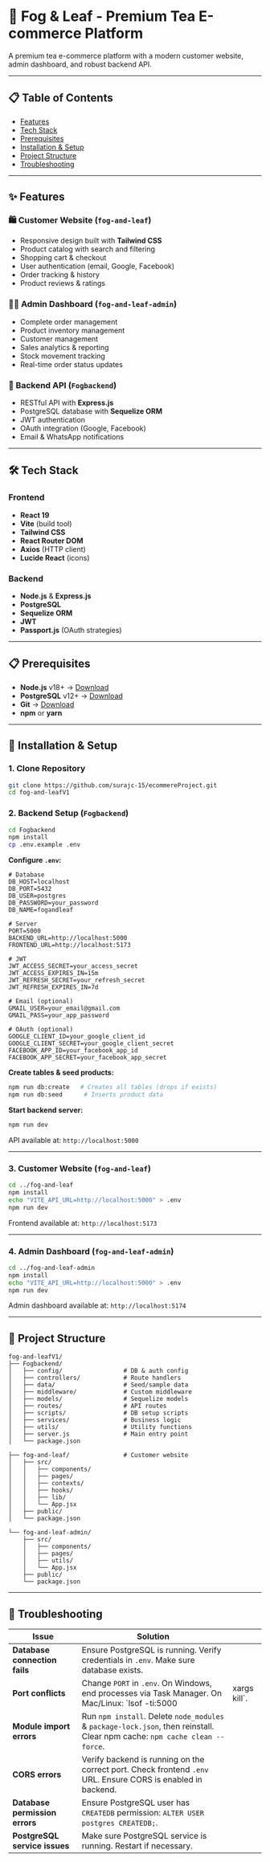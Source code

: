 # 🍃 Fog & Leaf - Premium Tea E-commerce Platform

A premium tea e-commerce platform with a modern customer website, admin dashboard, and robust backend API.

---

## 📋 Table of Contents

- [Features](#features)
- [Tech Stack](#tech-stack)
- [Prerequisites](#prerequisites)
- [Installation & Setup](#installation--setup)
- [Project Structure](#project-structure)
- [Troubleshooting](#troubleshooting)

---

## ✨ Features

### 🛍️ Customer Website (`fog-and-leaf`)

- Responsive design built with **Tailwind CSS**
- Product catalog with search and filtering
- Shopping cart & checkout
- User authentication (email, Google, Facebook)
- Order tracking & history
- Product reviews & ratings

### 👨‍💼 Admin Dashboard (`fog-and-leaf-admin`)

- Complete order management
- Product inventory management
- Customer management
- Sales analytics & reporting
- Stock movement tracking
- Real-time order status updates

### 🔧 Backend API (`Fogbackend`)

- RESTful API with **Express.js**
- PostgreSQL database with **Sequelize ORM**
- JWT authentication
- OAuth integration (Google, Facebook)
- Email & WhatsApp notifications

---

## 🛠️ Tech Stack

### Frontend

- **React 19**
- **Vite** (build tool)
- **Tailwind CSS**
- **React Router DOM**
- **Axios** (HTTP client)
- **Lucide React** (icons)

### Backend

- **Node.js** & **Express.js**
- **PostgreSQL**
- **Sequelize ORM**
- **JWT**
- **Passport.js** (OAuth strategies)

---

## 📋 Prerequisites

- **Node.js** v18+ → [Download](https://nodejs.org/)
- **PostgreSQL** v12+ → [Download](https://www.postgresql.org/download/)
- **Git** → [Download](https://git-scm.com/downloads)
- **npm** or **yarn**

---

## 🚀 Installation & Setup

### 1. Clone Repository

```bash
git clone https://github.com/surajc-15/ecommereProject.git
cd fog-and-leafV1
```

### 2. Backend Setup (`Fogbackend`)

```bash
cd Fogbackend
npm install
cp .env.example .env
```

**Configure `.env`:**

```
# Database
DB_HOST=localhost
DB_PORT=5432
DB_USER=postgres
DB_PASSWORD=your_password
DB_NAME=fogandleaf

# Server
PORT=5000
BACKEND_URL=http://localhost:5000
FRONTEND_URL=http://localhost:5173

# JWT
JWT_ACCESS_SECRET=your_access_secret
JWT_ACCESS_EXPIRES_IN=15m
JWT_REFRESH_SECRET=your_refresh_secret
JWT_REFRESH_EXPIRES_IN=7d

# Email (optional)
GMAIL_USER=your_email@gmail.com
GMAIL_PASS=your_app_password

# OAuth (optional)
GOOGLE_CLIENT_ID=your_google_client_id
GOOGLE_CLIENT_SECRET=your_google_client_secret
FACEBOOK_APP_ID=your_facebook_app_id
FACEBOOK_APP_SECRET=your_facebook_app_secret
```

**Create tables & seed products:**

```bash
npm run db:create   # Creates all tables (drops if exists)
npm run db:seed      # Inserts product data
```

**Start backend server:**

```bash
npm run dev
```

API available at: `http://localhost:5000`

---

### 3. Customer Website (`fog-and-leaf`)

```bash
cd ../fog-and-leaf
npm install
echo "VITE_API_URL=http://localhost:5000" > .env
npm run dev
```

Frontend available at: `http://localhost:5173`

---

### 4. Admin Dashboard (`fog-and-leaf-admin`)

```bash
cd ../fog-and-leaf-admin
npm install
echo "VITE_API_URL=http://localhost:5000" > .env
npm run dev
```

Admin dashboard available at: `http://localhost:5174`

---

## 📁 Project Structure

```
fog-and-leafV1/
├── Fogbackend/
│   ├── config/                 # DB & auth config
│   ├── controllers/            # Route handlers
│   ├── data/                   # Seed/sample data
│   ├── middleware/             # Custom middleware
│   ├── models/                 # Sequelize models
│   ├── routes/                 # API routes
│   ├── scripts/                # DB setup scripts
│   ├── services/               # Business logic
│   ├── utils/                  # Utility functions
│   ├── server.js               # Main entry point
│   └── package.json

├── fog-and-leaf/               # Customer website
│   ├── src/
│   │   ├── components/
│   │   ├── pages/
│   │   ├── contexts/
│   │   ├── hooks/
│   │   ├── lib/
│   │   └── App.jsx
│   ├── public/
│   └── package.json

└── fog-and-leaf-admin/
    ├── src/
    │   ├── components/
    │   ├── pages/
    │   ├── utils/
    │   └── App.jsx
    ├── public/
    └── package.json
```

---

## 🐛 Troubleshooting

| Issue                          | Solution                                                                                                                    |              |
| ------------------------------ | --------------------------------------------------------------------------------------------------------------------------- | ------------ |
| **Database connection fails**  | Ensure PostgreSQL is running. Verify credentials in `.env`. Make sure database exists.                                      |              |
| **Port conflicts**             | Change `PORT` in `.env`. On Windows, end processes via Task Manager. On Mac/Linux: `lsof -ti:5000                           | xargs kill`. |
| **Module import errors**       | Run `npm install`. Delete `node_modules` & `package-lock.json`, then reinstall. Clear npm cache: `npm cache clean --force`. |              |
| **CORS errors**                | Verify backend is running on the correct port. Check frontend `.env` URL. Ensure CORS is enabled in backend.                |              |
| **Database permission errors** | Ensure PostgreSQL user has `CREATEDB` permission: `ALTER USER postgres CREATEDB;`.                                          |              |
| **PostgreSQL service issues**  | Make sure PostgreSQL service is running. Restart if necessary.                                                              |              |
